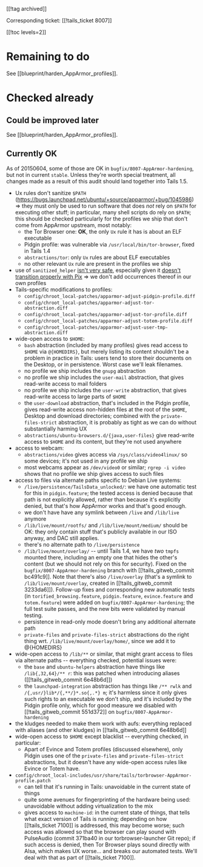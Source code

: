 [[!tag archived]]

Corresponding ticket: [[!tails_ticket 8007]]

[[!toc levels=2]]

Remaining to do
===============

See [[blueprint/harden_AppArmor_profiles]].

Checked already
===============

Could be improved later
-----------------------

See [[blueprint/harden_AppArmor_profiles]].

Currently OK
------------

As of 20150604, some of those are OK in
`bugfix/8007-AppArmor-hardening`, but not in current `stable`.
Unless they're worth special treatment, all changes made as a result
of this audit should land together into Tails 1.5.

* Ux rules don't sanitize `$PATH`
  (<https://bugs.launchpad.net/ubuntu/+source/apparmor/+bug/1045986>) =>
  they must only be used to run software that does *not* rely on
  `$PATH` for executing other stuff; in particular, many shell scripts
  do rely on `$PATH`; this should be checked particularly for the
  profiles we ship that don't come from AppArmor upstream, most
  notably:
  - the Tor Browser one: **OK**, the only `Ux` rule it has is about an
    ELF executable
  - Pidgin profile: was vulnerable via `/usr/local/bin/tor-browser`,
    fixed in Tails 1.4
  - `abstractions/tor`: only `Ux` rules are about ELF executables
  - no other relevant `Ux` rule are present in the profiles we ship
* use of `sanitized_helper` [isn't very
  safe](http://blog.azimuthsecurity.com/2012/09/poking-holes-in-apparmor-profiles.html),
  especially given it [doesn't transition properly with
  Pix](https://bugs.launchpad.net/ubuntu/+source/apparmor/+bug/1042771)
  => we don't add occurrences thereof in our own profiles
* Tails-specific modifications to profiles:
  - `config/chroot_local-patches/apparmor-adjust-pidgin-profile.diff`
  - `config/chroot_local-patches/apparmor-adjust-tor-abstraction.diff`
  - `config/chroot_local-patches/apparmor-adjust-tor-profile.diff`
  - `config/chroot_local-patches/apparmor-adjust-totem-profile.diff`
  - `config/chroot_local-patches/apparmor-adjust-user-tmp-abstraction.diff`
* wide-open access to `$HOME`:
  - `bash` abstraction (included by many profiles) gives read access
    to `$HOME` via `@{HOMEDIRS}`, but merely listing its content
    shouldn't be a problem in practice in Tails: users tend to store
    their documents on the Desktop, or in persistence. Worst case
    we'll leak filenames.
  - no profile we ship includes the `gnupg` abstraction
  - no profile we ship includes the `user-mail` abstraction, that
    gives read-write access to mail folders
  - no profile we ship includes the `user-write` abstraction, that
    gives read-write access to large parts of `$HOME`
  - the `user-download` abstraction, that's included in the Pidgin
    profile, gives read-write access non-hidden files at the root of
    the `$HOME`, Desktop and download directories; combined with the
    `private-files-strict` abstraction, it is probably as tight as we
    can do without substantially harming UX
  - `abstractions/ubuntu-browsers.d/{java,user-files}` give read-write
    access to `$HOME` and its content, but they're not used anywhere
* access to webcam:
  - `abstractions/video` gives access via `/sys/class/video4linux/` so
    some devices; it's not used in any profile we ship
  - most webcams appear as `/dev/video0` or similar; `rgrep -i video`
    shows that no profile we ship gives access to such files
* access to files via alternate paths specific to Debian Live systems:
  - `/live/persistence/TailsData_unlocked/`: we have one automatic
    test for this in `pidgin.feature`; the tested access is denied
    because that path is not explicitly allowed, rather than because
    it's explicitly denied, but that's how AppArmor works and that's
    good enough.
  - we don't have have any symlink between `/live` and `/lib/live`
    anymore
  - `/lib/live/mount/rootfs/` and `/lib/live/mount/medium/` should be
    OK: they only contain stuff that's publicly available in our ISO
    anyway, and DAC still applies.
  - there's no alternate path to `/live/persistence`
  - `/lib/live/mount/overlay/` -- until Tails 1.4, we have _two_
    `tmpfs` mounted there, including an empty one that hides the
    other's content (but we should not rely on this for security).
    Fixed on the `bugfix/8007-AppArmor-hardening` branch with
    [[!tails_gitweb_commit bc491c9]]. Note that there's also
    `/live/overlay` (that's a symlink to `/lib/live/mount/overlay`,
    created in [[!tails_gitweb_commit 3233da6]]). Follow-up fixes and
    corresponding new automatic tests (in `torified_browsing.feature`,
    `pidgin.feature`, `evince.feature` and `totem.feature`) were added
    on `bugfix/8007-AppArmor-hardening`; the full test suite passes,
    and the new bits were validated by manual testing.
  - persistence in read-only mode doesn't bring any additional
    alternate path
  - `private-files` and `private-files-strict` abstractions do the
    right thing wrt. `/lib/live/mount/overlay/home/`, since we add it
    to @{HOMEDIRS}
* wide-open access to `/lib/**` or similar, that might grant access to
  files via alternate paths -- everything checked, potential issues were:
  - the `base` and `ubuntu-helpers` abstraction have things
    like `/lib{,32,64}/** r`: this was patched when introducing
    aliases ([[!tails_gitweb_commit 6e48b6d]])
  - the `launchpad-integration` abstraction has things like `/** rwlk`
    and `/{,usr/}lib*/{,**/}*.so{,.*} m`; it's harmless since it only
    gives such rights to an executable we don't ship, and it's
    included by the Pidgin profile only, which for good measure we
    disabled with [[!tails_gitweb_commit 551d372]] on
    `bugfix/8007-AppArmor-hardening`
* the kludges needed to make them work with aufs: everything replaced
  with aliases (and other kludges) in [[!tails_gitweb_commit 6e48b6d]]
* wide-open access to `$HOME` except blacklist -- everything checked,
  in particular:
  - Apart of Evince and Totem profiles (discussed elsewhere), only
    Pidgin uses one of the `private-files` and `private-files-strict`
    abstractions, but it doesn't have any wide-open access rules like
    Evince or Totem have.
* `config/chroot_local-includes/usr/share/tails/torbrowser-AppArmor-profile.patch`
  - can tell that it's running in Tails: unavoidable in the current
    state of things
  - quite some avenues for fingerprinting of the hardware being used:
    unavoidable without adding virtualization to the mix
  - gives access to `machine-id`: in the current state of things, that
    tells what exact version of Tails is running; depending on how
    [[!tails_ticket 7100]] is addressed, this may become worse; such
    access was allowed so that the browser can play sound with
    PulseAudio (commit 371ba40 in our torbrowser-launcher Git repo);
    if such access is denied, then Tor Browser plays sound directly
    with Alsa, which makes UX worse... and breaks our automated tests.
    We'll deal with that as part of [[!tails_ticket 7100]].
